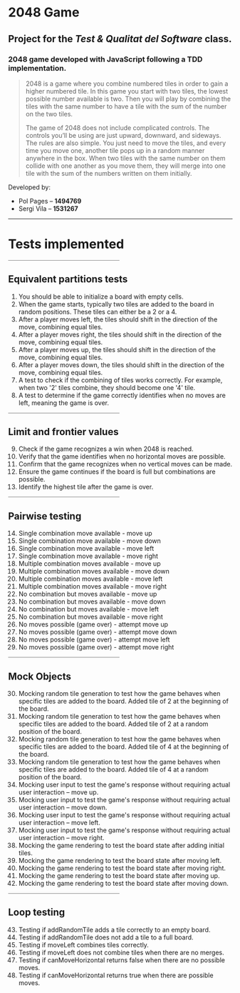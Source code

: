 # 2048 Game
## Project for the _Test & Qualitat del Software_ class.
### 2048 game developed with JavaScript following a TDD implementation.

>2048 is a game where you combine numbered tiles in order to gain a higher numbered tile. In this game you start with two tiles, the lowest possible number available is two. Then you will play by combining the tiles with the same number to have a tile with the sum of the number on the two tiles.
>
>The game of 2048 does not include complicated controls. The controls you’ll be using are just upward, downward, and sideways. The rules are also simple. You just need to move the tiles, and every time you move one, another tile pops up in a random manner anywhere in the box. When two tiles with the same number on them collide with one another as you move them, they will merge into one tile with the sum of the numbers written on them initially.

Developed by:
- Pol Pages   – **1494769**
- Sergi Vila  – **1531267**

<hr />

# Tests implemented

<div style="width:250px;height:1px;background-color:gray;"></div>

## Equivalent partitions tests
1. You should be able to initialize a board with empty cells.
2. When the game starts, typically two tiles are added to the board in random positions. These tiles can either be a 2 or a 4.
3. After a player moves left, the tiles should shift in the direction of the move, combining equal tiles.
4. After a player moves right, the tiles should shift in the direction of the move, combining equal tiles.
5. After a player moves up, the tiles should shift in the direction of the move, combining equal tiles.
6. After a player moves down, the tiles should shift in the direction of the move, combining equal tiles.
7. A test to check if the combining of tiles works correctly. For example, when two '2' tiles combine, they should become one '4' tile.
8. A test to determine if the game correctly identifies when no moves are left, meaning the game is over.

<div style="width:250px;height:1px;background-color:gray;"></div>

## Limit and frontier values
9. Check if the game recognizes a win when 2048 is reached.
10. Verify that the game identifies when no horizontal moves are possible.
11. Confirm that the game recognizes when no vertical moves can be made.
12. Ensure the game continues if the board is full but combinations are possible.
13. Identify the highest tile after the game is over.

<div style="width:250px;height:1px;background-color:gray;"></div>

## Pairwise testing
14. Single combination move available - move up
15. Single combination move available - move down
16. Single combination move available - move left
17. Single combination move available - move right
18. Multiple combination moves available - move up
19. Multiple combination moves available - move down
20. Multiple combination moves available - move left
21. Multiple combination moves available - move right
22. No combination but moves available - move up
23. No combination but moves available - move down
24. No combination but moves available - move left
25. No combination but moves available - move right
26. No moves possible (game over) - attempt move up
27. No moves possible (game over) - attempt move down
28. No moves possible (game over) - attempt move left
29. No moves possible (game over) - attempt move right

<div style="width:250px;height:1px;background-color:gray;"></div>

## Mock Objects
30. Mocking random tile generation to test how the game behaves when specific tiles are added to the board. Added tile of 2 at the beginning of the board.
31. Mocking random tile generation to test how the game behaves when specific tiles are added to the board. Added tile of 2 at a random position of the board.
32. Mocking random tile generation to test how the game behaves when specific tiles are added to the board. Added tile of 4 at the beginning of the board.
33. Mocking random tile generation to test how the game behaves when specific tiles are added to the board. Added tile of 4 at a random position of the board.
34. Mocking user input to test the game's response without requiring actual user interaction – move up.
35. Mocking user input to test the game's response without requiring actual user interaction – move down.
36. Mocking user input to test the game's response without requiring actual user interaction – move left.
37. Mocking user input to test the game's response without requiring actual user interaction – move right.
38. Mocking the game rendering to test the board state after adding initial tiles.
39. Mocking the game rendering to test the board state after moving left.
40. Mocking the game rendering to test the board state after moving right.
41. Mocking the game rendering to test the board state after moving up.
42. Mocking the game rendering to test the board state after moving down.

<div style="width:250px;height:1px;background-color:gray;"></div>

## Loop testing
43. Testing if addRandomTile adds a tile correctly to an empty board.
44. Testing if addRandomTile does not add a tile to a full board.
45. Testing if moveLeft combines tiles correctly.
46. Testing if moveLeft does not combine tiles when there are no merges.
47. Testing if canMoveHorizontal returns false when there are no possible moves.
48. Testing if canMoveHorizontal returns true when there are possible moves.